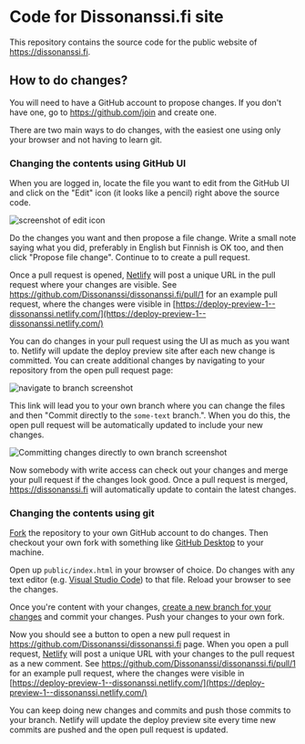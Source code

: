 # Code for Dissonanssi.fi site

This repository contains the source code for the public website of https://dissonanssi.fi.

## How to do changes?

You will need to have a GitHub account to propose changes. If you don't have one, go to https://github.com/join and create one.

There are two main ways to do changes, with the easiest one using only your browser and not having to learn git.

### Changing the contents using GitHub UI

When you are logged in, locate the file you want to edit from the GitHub UI and click on the "Edit" icon (it looks like a pencil) right above the source code.

![screenshot of edit icon](https://user-images.githubusercontent.com/482561/55458873-d5df2e80-55f6-11e9-8802-c4a1fcc28c74.png)

Do the changes you want and then propose a file change. Write a small note saying what you did, preferably in English but Finnish is OK too, and then click "Propose file change". Continue to to create a pull request.

Once a pull request is opened, [Netlify](https://www.netlify.com/) will post a unique URL in the pull request where your changes are visible. See https://github.com/Dissonanssi/dissonanssi.fi/pull/1 for an example pull request, where the changes were visible in [https://deploy-preview-1--dissonanssi.netlify.com/](https://deploy-preview-1--dissonanssi.netlify.com/)

You can do changes in your pull request using the UI as much as you want to. Netlify will update the deploy preview site after each new change is committed. You can create additional changes by navigating to your repository from the open pull request page:

![navigate to branch screenshot](https://user-images.githubusercontent.com/482561/55458589-08d4f280-55f6-11e9-97b1-bf0e537bdf62.png)

This link will lead you to your own branch where you can change the files and then "Commit directly to the `some-text` branch.". When you do this, the open pull request will be automatically updated to include your new changes.

![Committing changes directly to own branch screenshot](https://user-images.githubusercontent.com/482561/55458770-91ec2980-55f6-11e9-8986-dff6ce06a653.png)

Now somebody with write access can check out your changes and merge your pull request if the changes look good. Once a pull request is merged, https://dissonanssi.fi will automatically update to contain the latest changes.

### Changing the contents using git

[Fork](https://help.github.com/en/articles/about-forks) the repository to your own GitHub account to do changes. Then checkout your own fork with something like [GitHub Desktop](https://desktop.github.com/) to your machine.

Open up `public/index.html` in your browser of choice. Do changes with any text editor (e.g. [Visual Studio Code](https://code.visualstudio.com/)) to that file. Reload your browser to see the changes.

Once you're content with your changes, [create a new branch for your changes](https://help.github.com/en/desktop/contributing-to-projects/creating-a-branch-for-your-work) and commit your changes. Push your changes to your own fork.

Now you should see a button to open a new pull request in https://github.com/Dissonanssi/dissonanssi.fi page. When you open a pull request, [Netlify](https://www.netlify.com/) will post a unique URL with your changes to the pull request as a new comment. See https://github.com/Dissonanssi/dissonanssi.fi/pull/1 for an example pull request, where the changes were visible in [https://deploy-preview-1--dissonanssi.netlify.com/](https://deploy-preview-1--dissonanssi.netlify.com/)

You can keep doing new changes and commits and push those commits to your branch. Netlify will update the deploy preview site every time new commits are pushed and the open pull request is updated.
